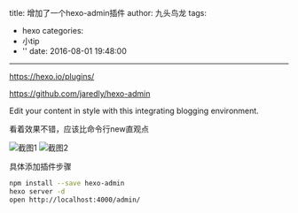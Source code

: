 title: 增加了一个hexo-admin插件
author: 九头鸟龙
tags:
  - hexo
categories:
  - 小tip
  - ''
date: 2016-08-01 19:48:00
---
https://hexo.io/plugins/

https://github.com/jaredly/hexo-admin

Edit your content in style with this integrating blogging environment.

<!-- more -->

看着效果不错，应该比命令行new直观点

![截图1](https://raw.githubusercontent.com/jaredly/hexo-admin/master/docs/pasted-0.png)
![截图2](https://raw.githubusercontent.com/jaredly/hexo-admin/master/docs/pasted-1.png)

具体添加插件步骤

```bash
npm install --save hexo-admin
hexo server -d
open http://localhost:4000/admin/
```
